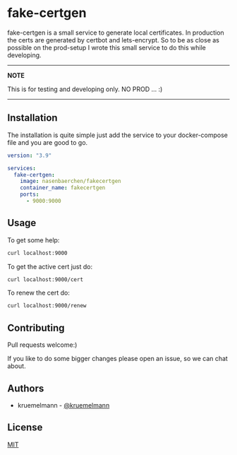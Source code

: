 # fake-certgen

fake-certgen is a small service to generate local certificates. In production the certs are generated by certbot and lets-encrypt. So to be as close as possible on the prod-setup I wrote this small service to do this while developing.

---
**NOTE**

This is for testing and developing only. NO PROD ... :)

---

## Installation

The installation is quite simple just add the service to your docker-compose file and you are good to go.

```yaml
version: "3.9"

services:
  fake-certgen:
    image: nasenbaerchen/fakecertgen
    container_name: fakecertgen
    ports:
      - 9000:9000
```

## Usage

To get some help:
```bash
curl localhost:9000
```

To get the active cert just do:
```bash
curl localhost:9000/cert
```

To renew the cert do:
```bash
curl localhost:9000/renew
```

## Contributing

Pull requests welcome:)

If you like to do some bigger changes please open an issue, so we can chat about.

## Authors

* kruemelmann - [@kruemelmann](https://github.com/kruemelmann/)

## License
[MIT](https://choosealicense.com/licenses/mit/)
